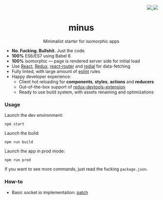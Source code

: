 <p align="right">
  <a href="http://starveller.sigsev.io/SIGSEV/minus">
    <img src="http://starveller.sigsev.io/api/repos/SIGSEV/minus/badge">
  </a>
  <a href="https://github.com/SIGSEV/minus">
    <img src="https://img.shields.io/badge/scaffold-minus-blue.svg?style=flat-square">
  </a>
</p>

<h1 align="center">minus</h1>
<p align="center">Minimalist starter for isomorphic apps</p>

- **No. Fucking. Bullshit.** Just the code.
- **100%** ES6/ES7 using Babel 6
- **100%** isomorphic — page is rendered server side for initial load
- Use [React](https://github.com/facebook/react), [Redux](https://github.com/rackt/redux), [react-router](https://github.com/rackt/react-router) and [redial](https://github.com/markdalgleish/redial) for data-fetching
- Fully linted, with large amount of [eslint](https://github.com/eslint/eslint) rules
- Happy developer experience:
  - Client hot reloading for **components**, **styles**, **actions** and **reducers**
  - Out-of-the-box support of [redux-devtools-extension](https://github.com/zalmoxisus/redux-devtools-extension)
  - Ready to use build system, with assets renaming and optimizations

### Usage

Launch the dev environment:

```
npm start
```

Launch the build:

```
npm run build
```

Launch the app in prod mode:

```
npm run prod
```

If you want to see more commands, just read the fucking `package.json`.

### How-to

- Basic socket.io implementation: [patch](https://gist.github.com/Apercu/7eb5852845e3291f6958)
